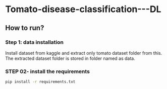 # Tomato-disease-classification---DL
## How to run?
### Step 1: data installation
Install dataset from kaggle and extract only tomato dataset folder from this. The extracted dataset folder is stored in folder named as data. 
### STEP 02- install the requirements
```bash
pip install -r requirements.txt
```